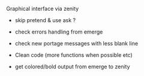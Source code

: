 Graphical interface via zenity
- skip pretend & use ask ?

- check errors handling from emerge
- check new portage messages with less blank line

- Clean code (more functions when possible etc)

- get colored/bold output from emerge to zenity
